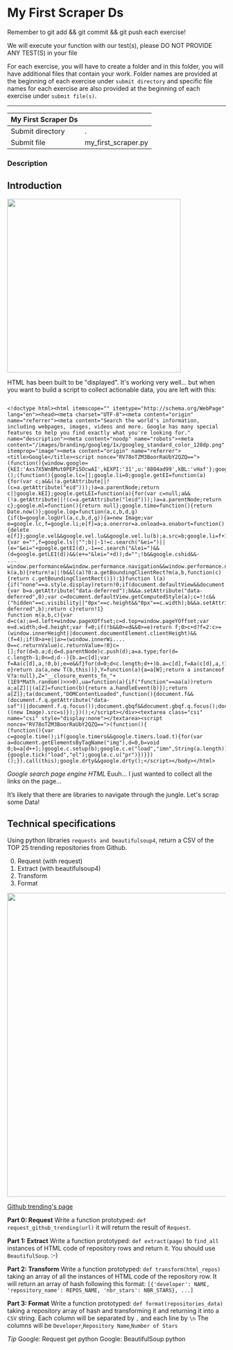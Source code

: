 <div class="card-block">
<div class="row">
<div class="col tab-content">
<div class="tab-pane active show" id="subject" role="tabpanel">
<div class="row">
<div class="col-md-12 col-xl-12">
<div class="markdown-body">
<p class="text-muted m-b-15">
</p><h1>My First Scraper Ds</h1>
<p>Remember to git add &amp;&amp; git commit &amp;&amp; git push each exercise!</p>
<p>We will execute your function with our test(s), please DO NOT PROVIDE ANY TEST(S) in your file</p>
<p>For each exercise, you will have to create a folder and in this folder, you will have additional files that contain your work. Folder names are provided at the beginning of each exercise under <code>submit directory</code> and specific file names for each exercise are also provided at the beginning of each exercise under <code>submit file(s)</code>.</p>
<hr>
<table>
<thead>
<tr>
<th>My First Scraper Ds</th>
<th></th>
</tr>
</thead>
<tbody>
<tr>
<td>Submit directory</td>
<td>.</td>
</tr>
<tr>
<td>Submit file</td>
<td>my_first_scraper.py</td>
</tr>
</tbody>
</table>
<h3>Description</h3>
<h2>Introduction</h2>
<img src="https://storage.googleapis.com/qwasar-public/track-ds/meme_scraping.png" width="400">
<p>HTML has been built to be "displayed". It's working very well... but when you want to build a script to collect actionable data, you are left with this:</p>
<pre class=" language-plain"><code class=" language-plain">
&lt;!doctype html&gt;&lt;html itemscope="" itemtype="http://schema.org/WebPage" lang="en"&gt;&lt;head&gt;&lt;meta charset="UTF-8"&gt;&lt;meta content="origin" name="referrer"&gt;&lt;meta content="Search the world's information, including webpages, images, videos and more. Google has many special features to help you find exactly what you're looking for." name="description"&gt;&lt;meta content="noodp" name="robots"&gt;&lt;meta content="/images/branding/googleg/1x/googleg_standard_color_128dp.png" itemprop="image"&gt;&lt;meta content="origin" name="referrer"&gt;&lt;title&gt;Google&lt;/title&gt;&lt;script nonce="RV78oTZM3BoorRaUbY2QZQ=="&gt;(function(){window.google={kEI:'Axs7X5WnBMut0PEPi5OcwAI',kEXPI:'31',u:'8804ad99',kBL:'vHaf'};google.sn='webhp';google.kHL='en';})();(function(){google.lc=[];google.li=0;google.getEI=function(a){for(var c;a&amp;&amp;(!a.getAttribute||!(c=a.getAttribute("eid")));)a=a.parentNode;return c||google.kEI};google.getLEI=function(a){for(var c=null;a&amp;&amp;(!a.getAttribute||!(c=a.getAttribute("leid")));)a=a.parentNode;return c};google.ml=function(){return null};google.time=function(){return Date.now()};google.log=function(a,c,b,d,g){if(b=google.logUrl(a,c,b,d,g)){a=new Image;var e=google.lc,f=google.li;e[f]=a;a.onerror=a.onload=a.onabort=function(){delete e[f]};google.vel&amp;&amp;google.vel.lu&amp;&amp;google.vel.lu(b);a.src=b;google.li=f+1}};google.logUrl=function(a,c,b,d,g){var e="",f=google.ls||"";b||-1!=c.search("&amp;ei=")||(e="&amp;ei="+google.getEI(d),-1==c.search("&amp;lei=")&amp;&amp;(d=google.getLEI(d))&amp;&amp;(e+="&amp;lei="+d));d="";!b&amp;&amp;google.cshid&amp;&amp;-
...
window.performance&amp;&amp;window.performance.navigation&amp;&amp;window.performance.navigation.type};function k(a,b){return!a||!b&amp;&amp;l(a)?0:a.getBoundingClientRect?m(a,b,function(c){return c.getBoundingClientRect()}):1}function l(a){if("none"==a.style.display)return!0;if(document.defaultView&amp;&amp;document.defaultView.getComputedStyle){var b=a.getAttribute("data-deferred");b&amp;&amp;a.setAttribute("data-deferred",0);var c=document.defaultView.getComputedStyle(a);c=!!c&amp;&amp;("hidden"==c.visibility||"0px"==c.height&amp;&amp;"0px"==c.width);b&amp;&amp;a.setAttribute("data-deferred",b);return c}return!1}
function m(a,b,c){var d=c(a);a=d.left+window.pageXOffset;c=d.top+window.pageYOffset;var e=d.width;d=d.height;var f=0;if(!b&amp;&amp;0&gt;=d&amp;&amp;0&gt;=e)return f;0&gt;c+d?f=2:c&gt;=(window.innerHeight||document.documentElement.clientHeight)&amp;&amp;(f=4);if(0&gt;a+e||a&gt;=(window.innerWi....
0==c.returnValue)c.returnValue=!0}c=[];for(d=b.a;d;d=d.parentNode)c.push(d);a=a.type;for(d=
c.length-1;0&lt;=d;d--){b.a=c[d];var f=Aa(c[d],a,!0,b);e=e&amp;&amp;f}for(d=0;d&lt;c.length;d++)b.a=c[d],f=Aa(c[d],a,!1,b),e=e&amp;&amp;f}return e}return za(a,new T(b,this))},Y=function(a){a=a[W];return a instanceof V?a:null},Z="__closure_events_fn_"+(1E9*Math.random()&gt;&gt;&gt;0),ua=function(a){if("function"==aa(a))return a;a[Z]||(a[Z]=function(b){return a.handleEvent(b)});return a[Z]};ta(document,"DOMContentLoaded",function(){document.f&amp;&amp;(document.f.q.getAttribute("data-saf")||document.f.q.focus());document.gbqf&amp;&amp;document.gbqf.q.focus();document.images&amp;&amp;((new Image).src=s)});})();&lt;/script&gt;&lt;/div&gt;&lt;textarea class="csi" name="csi" style="display:none"&gt;&lt;/textarea&gt;&lt;script nonce="RV78oTZM3BoorRaUbY2QZQ=="&gt;(function(){
(function(){var c=google.time();if(google.timers&amp;&amp;google.timers.load.t){for(var a=document.getElementsByTagName("img"),d=0,b=void 0;b=a[d++];)google.c.setup(b);google.c.e("load","imn",String(a.length));google.c.ubr(!0,c);google.c.glu&amp;&amp;google.c.glu();google.rll(window,!1,function(){google.tick("load","ol");google.c.u("pr")})}})();}).call(this);google.drty&amp;&amp;google.drty();&lt;/script&gt;&lt;/body&gt;&lt;/html&gt;
</code></pre>
<p><em>Google search page engine HTML</em>
Euuh... I just wanted to collect all the links on the page...</p>
<p>It’s likely that there are libraries to navigate through the jungle. Let's scrap some Data!</p>
<h2>Technical specifications</h2>
<p>Using python libraries <code>requests and beautifulsoup4</code>, return a CSV of the TOP 25 trending repositories from Github.</p>
<ol start="0">
<li>Request (with request)</li>
<li>Extract (with beautifulsoup4)</li>
<li>Transform</li>
<li>Format</li>
</ol>
<img src="https://storage.googleapis.com/qwasar-public/track-ds/github_trending.png" width="700">
<p><a href="https://github.com/trending" target="_blank">Github trending's page</a></p>
<p><strong>Part 0: Request</strong>
Write a function prototyped: <code>def request_github_trending(url)</code> it will return the result of <code>Request</code>.</p>
<p><strong>Part 1: Extract</strong>
Write a function prototyped: <code>def extract(page)</code> to <code>find_all</code> instances of HTML code of repository rows and return it. You should use <code>BeautifulSoup</code>. :-)</p>
<p><strong>Part 2: Transform</strong>
Write a function prototyped: <code>def transform(html_repos)</code> taking an array of all the instances of HTML code of the repository row.
It will return an array of hash following this format: <code>[{'developer': NAME, 'repository_name': REPOS_NAME, 'nbr_stars': NBR_STARS}, ...]</code></p>
<p><strong>Part 3: Format</strong>
Write a function prototyped: <code>def format(repositories_data)</code> taking a repository array of hash and transforming it and returning it into a <code>CSV</code> string. Each column will be separated by <code>,</code> and each line by <code>\n</code>
The columns will be <code>Developer</code>,<code>Repository Name</code>,<code>Number of Stars</code></p>
<p><em>Tip</em>
Google: Request get python
Google: BeautifulSoup python</p>

<p></p>
</div>

</div>
</div>
</div>
<div class="tab-pane" id="resources" role="tabpanel">
</div>
</div>
</div>
</div>
